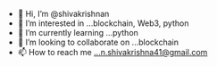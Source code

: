 - 👋 Hi, I’m @shivakrishnan
- 👀 I’m interested in ...blockchain, Web3, python
- 🌱 I’m currently learning ...python
- 💞️ I’m looking to collaborate on ...blockchain
- 📫 How to reach me ...n.shivakrishna41@gmail.com

<!---
shivakrishnan/shivakrishnan is a ✨ special ✨ repository because its `README.md` (this file) appears on your GitHub profile.
You can click the Preview link to take a look at your changes.
--->
